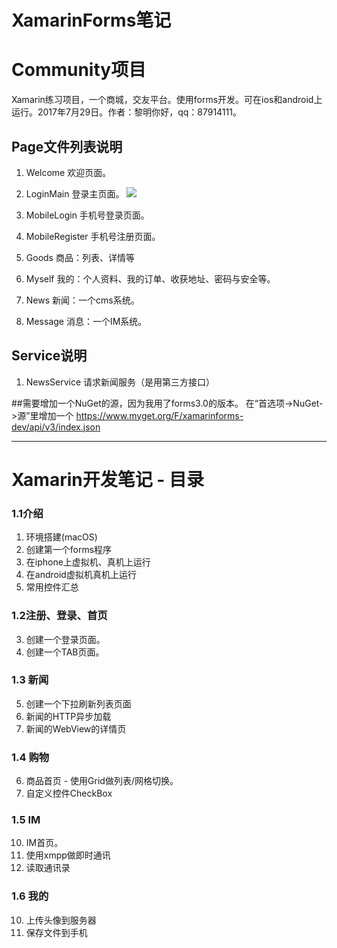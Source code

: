 

# XamarinForms笔记

# Community项目
Xamarin练习项目，一个商城，交友平台。使用forms开发。可在ios和android上运行。2017年7月29日。作者：黎明你好，qq：87914111。

## Page文件列表说明
1. Welcome 欢迎页面。
2. LoginMain 登录主页面。
![](https://github.com/limingnihao/XamarinForms/blob/master/Printscreen/%E6%B3%A8%E5%86%8C.jpg)

3. MobileLogin 手机号登录页面。
4. MobileRegister 手机号注册页面。
1. Goods 商品：列表、详情等
2. Myself 我的：个人资料、我的订单、收获地址、密码与安全等。
3. News 新闻：一个cms系统。
4. Message 消息：一个IM系统。


## Service说明
1. NewsService 请求新闻服务（是用第三方接口）

##需要增加一个NuGet的源，因为我用了forms3.0的版本。
在“首选项->NuGet->源”里增加一个 https://www.myget.org/F/xamarinforms-dev/api/v3/index.json


--------------------
# Xamarin开发笔记 - 目录
### 1.1介绍
1. 环境搭建(macOS)
2. 创建第一个forms程序
3. 在iphone上虚拟机、真机上运行
4. 在android虚拟机真机上运行
3. 常用控件汇总

### 1.2注册、登录、首页
3. 创建一个登录页面。
4. 创建一个TAB页面。

### 1.3 新闻
5. 创建一个下拉刷新列表页面
8. 新闻的HTTP异步加载
8. 新闻的WebView的详情页

### 1.4 购物
6. 商品首页 - 使用Grid做列表/网格切换。
7. 自定义控件CheckBox

### 1.5 IM
10. IM首页。
11. 使用xmpp做即时通讯
10. 读取通讯录

### 1.6 我的
10. 上传头像到服务器
11. 保存文件到手机
